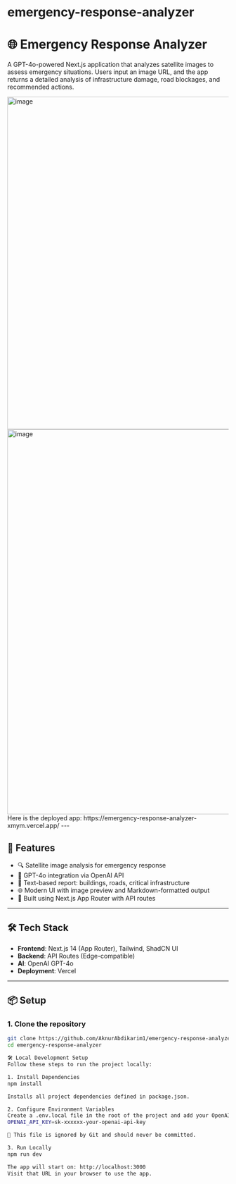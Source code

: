 # emergency-response-analyzer

# 🌐 Emergency Response Analyzer

A GPT-4o-powered Next.js application that analyzes satellite images to assess emergency situations. Users input an image URL, and the app returns a detailed analysis of infrastructure damage, road blockages, and recommended actions.

<img width="1467" height="755" alt="image" src="https://github.com/user-attachments/assets/8463edad-67a3-404c-8fda-d29c5d2a3ac8" />
<img width="1462" height="874" alt="image" src="https://github.com/user-attachments/assets/083dbb1c-d3ff-4e3c-aeb9-7487ddf6ded8" />
Here is the deployed app: https://emergency-response-analyzer-xmym.vercel.app/
---

## 🚀 Features

- 🔍 Satellite image analysis for emergency response
- 🧠 GPT-4o integration via OpenAI API
- 🧭 Text-based report: buildings, roads, critical infrastructure
- 🌐 Modern UI with image preview and Markdown-formatted output
- 🧪 Built using Next.js App Router with API routes

---

## 🛠 Tech Stack

- **Frontend**: Next.js 14 (App Router), Tailwind, ShadCN UI
- **Backend**: API Routes (Edge-compatible)
- **AI**: OpenAI GPT-4o
- **Deployment**: Vercel

---

## 📦 Setup

### 1. Clone the repository

```bash
git clone https://github.com/AknurAbdikarim1/emergency-response-analyzer.git
cd emergency-response-analyzer

🛠 Local Development Setup
Follow these steps to run the project locally:

1. Install Dependencies
npm install

Installs all project dependencies defined in package.json.

2. Configure Environment Variables
Create a .env.local file in the root of the project and add your OpenAI key:
OPENAI_API_KEY=sk-xxxxxx-your-openai-api-key

🔐 This file is ignored by Git and should never be committed.

3. Run Locally
npm run dev

The app will start on: http://localhost:3000
Visit that URL in your browser to use the app.
